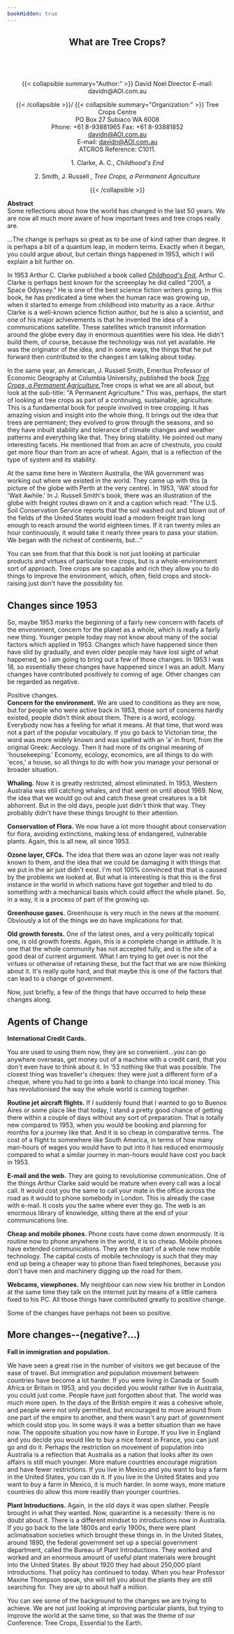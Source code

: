 ```yaml
---
bookHidden: true
---
```

<body>
<center></center>
<center><h2>
What are Tree Crops?
</h2></center>
<br/><br/><center><h3></h3><div>{{< collapsible summary="Author:" >}}
<span id="1">David Noel  
Director  
E-mail: davidn@AOI.com.au  
</span>  
  
{{< /collapsible >}}/
{{< collapsible summary="Organization:" >}}
<span id="2">Tree Crops Centre  
PO Box 27 Subiaco WA 6008  
Phone: +61 8-93881965 Fax: +61 8-93881852  
davidn@AOI.com.au  
E-mail: davidn@AOI.com.au  
ATCROS Reference: C1011.</span>  
  
<span id="3">1. Clarke, A. C., *Childhood's End*</span>  
  
<span id="4">2. Smith, J. Russell , *Tree Crops, a Permanent
Agriculture*</span>  
  
  
  
{{< /collapsible >}}
</div>
</center>
<p>
<b>Abstract</b><br/>
Some reflections about how the world has changed in the last 50 years.  We are now all much more aware of how important trees and tree crops really are.</p>
<p>

...The change is perhaps so great as to be one of kind rather than degree.  It is perhaps a bit of a quantum leap, in modern terms.  Exactly when it began, you could argue about, but certain things happened in 1953, which I will explain a bit further on.</p>
<p>
In 1953 Arthur C. Clarke published a book called <a href="Author-n-Subs.htm#3" target="Subs"><i>Childhood's End.</i></a>
  Arthur C. Clarke is perhaps best known for the screenplay he did called "2001, a Space Odyssey."  He is one of the best science fiction writers going.  In this book, he has predicated a time when the human race was growing up, when it started to emerge from childhood into maturity as a race.  Arthur Clarke is a well-known science fiction author, but he is also a scientist, and one of his major achievements is that he invented the idea of a communications satellite.  These satellites which transmit information around  the globe every day in enormous quantities were his idea.  He didn't build them, of course, because the technology was not yet available.  He was the originator of the idea, and in some ways, the things that he put forward then contributed to the changes I am talking about today.</p>
<p>
In the same year, an American, J. Russell Smith, Emeritus Professor of Economic Geography  at Columbia University, published the book <a href="Author-n-Subs.htm#4" target="Subs"><i>Tree Crops, a Permanent Agriculture.</i></a>Tree crops is what we are all about, but look at the sub-title: "A Permanent Agriculture."  This was, perhaps, the start of looking at tree crops as part of a continuing, sustainable, agriculture.  This is a fundamental book for people involved in tree cropping.  It has amazing vision and insight into the whole thing. It brings out the idea that trees are permanent; they evolved to grow through the seasons, and so they have inbuilt stability and tolerance of climate changes and weather patterns and everything like that.  They bring stability.  He pointed out many interesting facets.  He mentioned that from an acre of chestnuts, you could get more flour than from an acre of wheat.  Again, that is a reflection of the type of system and its stability.</p>
<p>
At the same time here in Western Australia, the WA government was working out where we existed in the world.  They came up with this (a picture of the globe with Perth at the very centre).  In 1953, 'WA' stood for 'Wait Awhile.'  In J. Russell Smith's book, there was an illustration of the globe with freight routes drawn on it and a caption which read:  "The U.S. Soil Conservation Service reports that the soil washed out and blown out of the fields of the United States would load a modern freight train long enough to reach around the world eighteen times.  If it ran twenty miles an hour continuously, it would take it nearly three years to pass your station.  We began with the richest of continents, but..."</p>
<p>
You can see from that that this book is not just looking at particular products and virtues of particular tree crops, but is a whole-environment sort of approach.  Tree crops are so capable and rich they allow you to do things to improve the environment, which, often, field crops and stock-raising just don't have the possibility for.</p>
<h2>Changes since 1953</h2><p>
So, maybe 1953 marks the beginning of a fairly new concern with facets of the environment, concern for the planet as a whole, which is really a fairly new thing.  Younger people today may not know about many of the social factors which applied in 1953.  Changes which have happened since then have slid by gradually, and even older people may have lost sight of what happened, so I am going to bring out a few of those changes.  In 1953 I was 18, so essentially these changes have happened since I was an adult.  Many changes have contributed positively to coming of age.  Other changes can be regarded as negative.</p>
<p>
Positive changes.<br/>
<b>Concern for the environment.</b>  We are used to conditions as they are now, but for people who were active back in 1953, those sort of concerns hardly existed, people didn't think about them.  There is a word, ecology.  Everybody now has a feeling for what it means.  At that time, that word was not a part of the popular vocabulary.  If you go back to Victorian time, the word was more widely known and was spelled with an 'a' in front, from the original Greek: Aecology.  Then it had more of its original meaning of 'housekeeping.'  Economy, ecology, economics, are all things to do with 'ecos,' a house, so all things to do with how you manage your personal or broader situation.</p>
<p>
<b>Whaling.</b> 
Now it is greatly restricted, almost eliminated.  In 1953, Western Australia was still catching whales, and that went on until about 1969.  Now, the idea that we would go out and catch these great creatures is a bit abhorrent.  But in the old days, people just didn't think that way.  They probably didn't have these things brought to their attention.</p>
<p>
<b>Conservation of Flora.</b>
We now have a lot more thought about conservation for flora, avoiding extinctions, making less of endangered, vulnerable plants.  Again, this is all new, all since 1953.</p>
<p>
<b>Ozone layer, CFCs.</b>  The idea that there was an ozone layer was not really known to them, and the idea that we could be damaging it with things that we put in the air just didn't exist.  I'm not 100% convinced that that is caused by the problems we looked at.  But what is interesting is that this is the first instance in the world in which nations have got together and tried to do something with a mechanical basis which could affect the whole planet.  So, in a way, it is a process of part of the growing up.</p>
<p>
<b>Greenhouse gases.</b>  Greenhouse is very much in the news at the moment.  Obviously a lot of the things we do have implications for that.</p>
<p>
<b>Old growth forests.</b>  One of the latest ones, and a very politically topical one, is old growth forests.  Again, this is a complete change in attitude.  It is one that the whole community has not accepted fully, and is the site of a good deal of current argument.  What I am trying to get over is not the virtues or otherwise of retaining these, but the fact that we are now thinking about it.  It's really quite hard, and that maybe this is one of the factors that can lead to a change of government.</p>
<p>
Now, just briefly, a few of the things that have occurred to help these changes along.</p>
<h2>Agents of Change</h2>
<b>International Credit Cards.</b><p>You are used to using them now, they are so convenient...you can go anywhere overseas, get money out of a machine with a credit card, that you don't even have to think about it.  In '53 nothing like that was possible.  The closest thing was traveller's cheques: they were just a different form of a cheque, where you had to go into a bank to change into local money.  This has revolutionised the way the whole world is coming together.</p>
<p>
<b>Routine jet aircraft flights.</b>  If I suddenly found that I wanted to go to Buenos Aires or some place like that today, I stand a pretty good chance of getting there within a couple of days without any sort of preparation.  That is totally new compared to 1953, when you would be booking and planning for months for a journey like that.  And it is so cheap in comparative terms.  The cost of a flight to somewhere like South America, in terms of how many man-hours of wages you would have to put into it has reduced enormously compared to what a similar journey in man-hours would have cost you back in 1953.</p>
<p>
<b>E-mail and the web.</b>  They are going to revolutionise communication.  One of the things Arthur Clarke said would be mature when every call was a local call.  It would cost you the same to call your mate in the office across the road as it would to phone somebody in London.  This is already the case with e-mail.  It costs you the same where ever they go.  The web is an enormous library of knowledge, sitting there at the end of your communications line.</p>
<p>
<b>Cheap and mobile phones.</b>  Phone costs have come down enormously.  It is routine now to phone anywhere in the world, it is so cheap.  Mobile phones have extended communications.  They are the start of a whole new mobile technology.  The capital costs of mobile technology is such that they may end up being a cheaper way to phone than fixed telephones, because you don't have men and machinery digging up the road for them.</p>
<p>
<b>Webcams, viewphones.</b>  My neighbour can now view his brother in London at the same time they talk on the internet just by means of a little camera fixed to his PC.  All those things have contributed greatly to positive change.</p>
<p>
Some of the changes have perhaps not been so positive.<br/>
<h2>More changes--(negative?...)</h2>
<b>Fall in immigration and population.</b><p>We have seen a great rise in the number of visitors we get because of the ease of travel.  But immigration and population movement between countries have become a lot harder.  If you were living in Canada or South Africa or Britain in 1953, and you decided you would rather live in Australia, you could just come.  People have just forgotten about that.  The world was much more open.  In the days of the British empire it was a cohesive whole, and people were not only permitted, but encouraged to move around from one part of the empire to another, and there wasn't any part of government which could stop you.  In some ways it was a better situation than we have now.  The opposite situation you now have in Europe.  If you live in England and you decide you would like to buy a nice forest in France, you can just go and do it.  Perhaps the restriction on movement of population into Australia is a reflection that Australia as a nation that looks after its own affairs is still much younger.  More mature countries encourage migration and have fewer restrictions.  If you live in Mexico and you want to buy a farm in the United States, you can do it.  If you live in the United States and you want to buy a farm in Mexico, it is much harder.  In some ways, more mature countries do allow this more readily than younger countries.</p>
<p>
<b>Plant Introductions.</b>  Again, in the old days it was open slather.  People brought in what they wanted.  Now, quarantine is a necessity: there is no doubt about it.  There is a different mindset to introductions now in Australia.  If you go back to the late 1800s and early 1900s, there were plant aclimatisation societies which brought these things in.  In the United States, around 1890, the federal government set up a special government department, called the Bureau of Plant Introductions.  They worked and worked and an enormous amount of useful plant materials were brought into the United States.  By about 1920 they had about 250,000 plant introductions.  That policy has continued to today.  When you hear Professor Maxine Thompson speak, she will tell you about the plants they are still searching for.  They are up to about half a million.</p>
<p>
You can see some of the background to the changes we are trying to achieve.  We are not just looking at improving particular plants, but trying to improve the world at the same time, so that was the theme of our Conference: Tree Crops, Essential to the Earth.</p>

</p></body>
